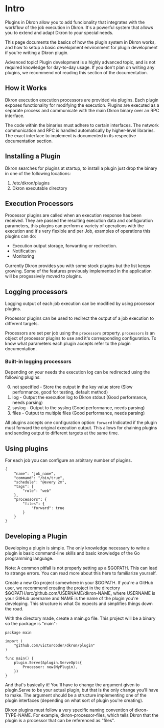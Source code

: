 # Intro

Plugins in Dkron allow you to add funcionality that integrates with the workflow of the job execution in Dkron. It's a powerful system that allows you to extend and adapt Dkron to your special needs.

This page documents the basics of how the plugin system in Dkron works, and how to setup a basic development environment for plugin development if you're writing a Dkron plugin.

<div class="alert alert-warning" role="alert">Advanced topic! Plugin development is a highly advanced topic, and is not required knowledge for day-to-day usage. If you don't plan on writing any plugins, we recommend not reading this section of the documentation.</div>

## How it Works

Dkron execution execution processors are provided via plugins. Each plugin exposes functionality for modifying the execution. Plugins are executed as a separate process and communicate with the main Dkron binary over an RPC interface.

The code within the binaries must adhere to certain interfaces. The network communication and RPC is handled automatically by higher-level libraries. The exact interface to implement is documented in its respective documentation section.

## Installing a Plugin

Dkron searches for plugins at startup, to install a plugin just drop the binary in one of the following locations:

1. /etc/dkron/plugins
2. Dkron executable directory

## Execution Processors

Processor plugins are called when an execution response has been received. They are passed the resulting execution data and configuration parameters, this plugins can perform a variety of operations with the execution and it's very flexible and per Job, examples of operations this plugins can do:

* Execution output storage, forwarding or redirection.
* Notification
* Monitoring

Currently Dkron provides you with some stock plugins but the list keeps growing. Some of the features previously implemented in the application will be progessively moved to plugins.

## Logging processors

Logging output of each job execution can be modified by using processor plugins.

Processor plugins can be used to redirect the output of a job execution to different targets.

Processors are set per job using the `processors` property. `processors` is an object of processor plugins to use and it's corresponding configuration. To know what parameters each plugin accepts refer to the plugin documentation.

### Built-in logging processors

Depending on your needs the execution log can be redirected using the following plugins:

0. not specified - Store the output in the key value store (Slow performance, good for testing, default method)
0. log - Output the execution log to Dkron stdout (Good performance, needs parsing)
0. syslog - Output to the syslog (Good performance, needs parsing)
0. files - Output to multiple files (Good performance, needs parsing)

All plugins accepts one configuration option: `forward` Indicated if the plugin must forward the original execution output. This allows for chaining plugins and sending output to different targets at the same time.

## Using plugins

For each job you can configure an arbitrary number of plugins.

```
{
    "name": "job_name",
    "command": "/bin/true",
    "schedule": "@every 2m",
    "tags": {
        "role": "web"
    },
    "processors": {
        "files": {
            "forward": true
        }
    }
}
```


## Developing a Plugin

Developing a plugin is simple. The only knowledge necessary to write a plugin is basic command-line skills and basic knowledge of the Go programming language.

Note: A common pitfall is not properly setting up a $GOPATH. This can lead to strange errors. You can read more about this here to familiarize yourself.

Create a new Go project somewhere in your $GOPATH. If you're a GitHub user, we recommend creating the project in the directory $GOPATH/src/github.com/USERNAME/dkron-NAME, where USERNAME is your GitHub username and NAME is the name of the plugin you're developing. This structure is what Go expects and simplifies things down the road.

With the directory made, create a main.go file. This project will be a binary so the package is "main":

```
package main

import (
	"github.com/victorcoder/dkron/plugin"
)

func main() {
	plugin.Serve(&plugin.ServeOpts{
		Processor: new(MyPlugin),
	})
}
```

And that's basically it! You'll have to change the argument given to plugin.Serve to be your actual plugin, but that is the only change you'll have to make. The argument should be a structure implementing one of the plugin interfaces (depending on what sort of plugin you're creating).

Dkron plugins must follow a very specific naming convention of dkron-TYPE-NAME. For example, dkron-processor-files, which tells Dkron that the plugin is a processor that can be referenced as "files".
